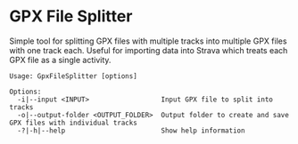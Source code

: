 # GPX File Splitter

Simple tool for splitting GPX files with multiple tracks into multiple GPX files with one track each. Useful for importing data into Strava which treats each GPX file as a single activity.

```
Usage: GpxFileSplitter [options]

Options:
  -i|--input <INPUT>                  Input GPX file to split into tracks
  -o|--output-folder <OUTPUT_FOLDER>  Output folder to create and save GPX files with individual tracks
  -?|-h|--help                        Show help information
```
